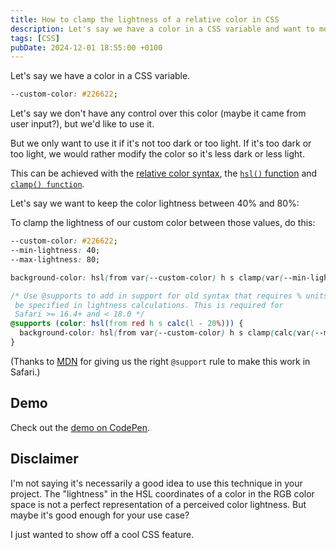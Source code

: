 ```yaml
---
title: How to clamp the lightness of a relative color in CSS
description: Let's say we have a color in a CSS variable and want to modify its lightness, but only if it's too dark or too light.
tags: [CSS]
pubDate: 2024-12-01 18:55:00 +0100
---
```


Let's say we have a color in a CSS variable.

```css
--custom-color: #226622;
```

Let's say we don't have any control over this color (maybe it came from user input?), but we'd like to use it.

But we only want to use it if it's not too dark or too light. If it's too dark or too light, we would rather modify the color so it's less dark or less light.

This can be achieved with the [relative color syntax](https://developer.mozilla.org/en-US/docs/Web/CSS/CSS_colors/Relative_colors), the [`hsl()` function](https://developer.mozilla.org/en-US/docs/Web/CSS/color_value/hsl) and [`clamp() function`](https://developer.mozilla.org/en-US/docs/Web/CSS/clamp).

Let's say we want to keep the color lightness between 40% and 80%:

To clamp the lightness of our custom color between those values, do this:

```css
--custom-color: #226622;
--min-lightness: 40;
--max-lightness: 80;

background-color: hsl(from var(--custom-color) h s clamp(var(--min-lightness), l, var(--max-lightness)));

/* Use @supports to add in support for old syntax that requires % units to
 be specified in lightness calculations. This is required for
 Safari >= 16.4+ and < 18.0 */
@supports (color: hsl(from red h s calc(l - 20%))) {
  background-color: hsl(from var(--custom-color) h s clamp(calc(var(--min-lightness) * 1%), l, calc(var(--max-lightness) * 1%)));
}
```

(Thanks to [MDN](https://developer.mozilla.org/en-US/docs/Web/CSS/color_value/hsl) for giving us the right `@support` rule to make this work in Safari.)

## Demo

Check out the [demo on CodePen](https://codepen.io/angelikatyborska/pen/emONWWz).

## Disclaimer

I'm not saying it's necessarily a good idea to use this technique in your project. The "lightness" in the HSL coordinates of a color in the RGB color space is not a perfect representation of a perceived color lightness. But maybe it's good enough for your use case?

I just wanted to show off a cool CSS feature.

